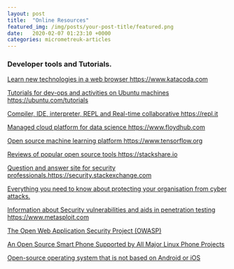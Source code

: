 ```yaml
---
layout: post
title:  "Online Resources"
featured_img: /img/posts/your-post-title/featured.png
date:   2020-02-07 01:23:10 +0000
categories: micrometreuk-articles
---
```




### Developer tools and Tutorials.



<a href="https://www.katacoda.com/ " target="_blank"> Learn new technologies in a web browser https://www.katacoda.com</a> 

<a href="https://ubuntu.com/tutorials" target="_blank">Tutorials for dev-ops and activities on Ubuntu machines https://ubuntu.com/tutorials</a> 

<a href="https://repl.it" target="_blank"> Compiler, IDE, interpreter, REPL and Real-time collaborative https://repl.it</a>

<a href="https://www.floydhub.com" target="_blank">Managed cloud platform for data science https://www.floydhub.com</a>

<a href="https://www.tensorflow.org/tutorials" target="_blank"> Open source machine learning platform https://www.tensorflow.org</a>

<a href="https://stackshare.io " target="_blank">Reviews of popular open source tools https://stackshare.io</a>

<a href="https://security.stackexchange.com " target="_blank">Question and answer site for security professionals.https://security.stackexchange.com</a>

<a href="https://www.itgovernance.co.uk/what-is-cybersecurity" target="_blank">Everything you need to know about protecting your organisation from cyber attacks.</a>

<a href="https://www.metasploit.com" target="_blank">Information about Security vulnerabilities and aids in penetration testing  https://www.metasploit.com</a>

<a href="https://www.owasp.org " target="_blank"> The Open Web Application Security Project (OWASP)</a>

<a href="https://www.pine64.org/pinephone" target="_blank">An Open Source Smart Phone Supported by All Major Linux Phone Projects</a>

<a href="https://puri.sm/products/librem-5" target="_blank">Open-source operating system that is not based on Android or iOS</a>

